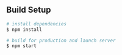 ## Build Setup

```bash
# install dependencies
$ npm install

# build for production and launch server
$ npm start
```
